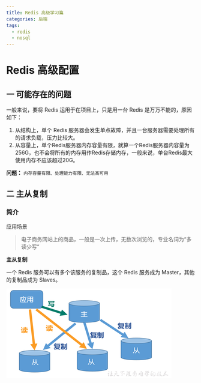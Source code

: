 ```yaml
---
title: Redis 高级学习篇
categories: 后端   
tags:
  - redis
  - nosql
---
```


# Redis 高级配置

## 一 可能存在的问题

一般来说，要将 Redis 运用于在项目上，只是用一台 Redis 是万万不能的，原因如下：

1. 从结构上，单个 Redis 服务器会发生单点故障，并且一台服务器需要处理所有的请求负载，压力比较大。
2. 从容量上，单个Redis服务器内存容量有限，就算一个Redis服务器内容量为256G，也不会将所有的内存用作Redis存储内存，一般来说，单台Redis最大使用内存不应该超过20G。

**问题：** `内存容量有限、处理能力有限、无法高可用`



## 二 主从复制

### 简介

应用场景

> 电子商务网站上的商品，一般是一次上传，无数次浏览的，专业名词为“多读少写”

**主从复制**

一个 Redis 服务可以有多个该服务的复制品，这个 Redis 服务成为 Master，其他的复制品成为 Slaves。

![redis 主从复制](./images/redis/redis3.png)

